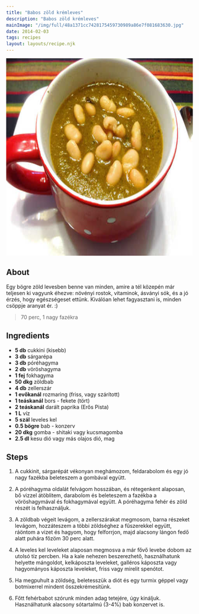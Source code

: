 ```yaml
---
title: "Babos zöld krémleves"
description: "Babos zöld krémleves"
mainImage: "/img/full/48a1371cc7428175459730989a86e7f081683630.jpg"
date: 2014-02-03
tags: recipes
layout: layouts/recipe.njk
---
```

                            
<p align="center"><a href="https://cookpad.com/hu/receptek/1924150-babos-zold-kremleves" rel="Recipe source page"><img width="751" height="532" src="/img/full/48a1371cc7428175459730989a86e7f081683630.jpg"/></a></p>

## About
<p class="mb-sm">Egy bögre zöld levesben benne van minden, amire a tél közepén már teljesen ki vagyunk éhezve: növényi rostok, vitaminok, ásványi sók, és a jó érzés, hogy egészségeset ettünk. Kiválóan lehet fagyasztani is, minden csöppje aranyat ér. :)</p>

> 70 perc, 1 nagy fazékra 

## Ingredients
* **5 db** cukkini (kisebb)
* **3 db** sárgarépa
* **3 db** póréhagyma
* **2 db** vöröshagyma
* **1 fej** fokhagyma
* **50 dkg** zöldbab
* **4 db** zellerszár
* **1 evőkanál** rozmaring (friss, vagy szárított)
* **1 teáskanál** bors - fekete (tört)
* **2 teáskanál** darált paprika (Erős Pista)
* **1 L** víz
* **5 szál** leveles kel
* **0.5 bögre** bab - konzerv
* **20 dkg** gomba - shitaki vagy kucsmagomba
* **2.5 dl** kesu dió vagy más olajos dió, mag

## Steps

1. A cukkinit, sárgarépát vékonyan meghámozom, feldarabolom és egy jó nagy fazékba beleteszem a gombával együtt.
 
    <div style="clear: both"/>

2. A póréhagyma oldalát felvágom hosszában, és rétegenkent alaposan, bő vizzel átöblitem, darabolom és beleteszem a fazékba a vöröshagymával és fokhagymával együtt. A póréhagyma fehér és zöld részét is felhasználjuk.
 
    <div style="clear: both"/>

3. A zöldbab végeit levágom, a zellerszárakat megmosom, barna részeket levágom, hozzáteszem a többi zöldséghez a fűszerekkel együtt, ráöntom a vizet és hagyom, hogy felforrjon, majd alacsony lángon fedő alatt puhára főzöm 30 perc alatt.
 
    <div style="clear: both"/>

4. A leveles kel leveleket alaposan megmosva a már fővő levebe dobom az utolsó tíz percben. Ha a kale nehezen beszerezhető, használhatunk helyette mángoldot, kelkáposzta leveleket, galléros káposzta vagy hagyományos káposzta leveleket, friss vagy mirelit spenótot.
 
    <div style="clear: both"/>

5. Ha megpuhult a zöldség, beletesszük a diót és egy turmix géppel vagy botmixerrel mindent összekrémesitünk.
 
    <div style="clear: both"/>

6. Főtt fehérbabot szórunk minden adag tetejére, úgy kináljuk. Használhatunk alacsony sótartalmú (3-4%) bab konzervet is.
 
    <div style="clear: both"/>

